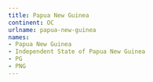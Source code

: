 ```yaml
---
title: Papua New Guinea
continent: OC
urlname: papua-new-guinea
names:
- Papua New Guinea
- Independent State of Papua New Guinea
- PG
- PNG
---
```


